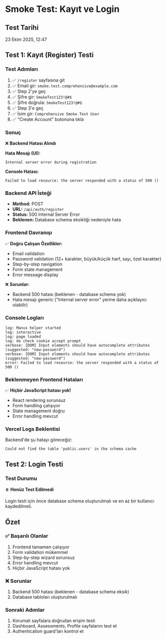 # Smoke Test: Kayıt ve Login

## Test Tarihi
23 Ekim 2025, 12:47

## Test 1: Kayıt (Register) Testi

### Test Adımları
1. ✅ `/register` sayfasına git
2. ✅ Email gir: `smoke.test.comprehensive@example.com`
3. ✅ Step 2'ye geç
4. ✅ Şifre gir: `SmokeTest123!@#$`
5. ✅ Şifre doğrula: `SmokeTest123!@#$`
6. ✅ Step 3'e geç
7. ✅ İsim gir: `Comprehensive Smoke Test User`
8. ✅ "Create Account" butonuna tıkla

### Sonuç
❌ **Backend Hatası Alındı**

**Hata Mesajı (UI):**
```
Internal server error during registration
```

**Console Hatası:**
```
Failed to load resource: the server responded with a status of 500 ()
```

### Backend API İsteği
- **Method:** POST
- **URL:** `/api/auth/register`
- **Status:** 500 Internal Server Error
- **Beklenen:** Database schema eksikliği nedeniyle hata

### Frontend Davranışı
✅ **Doğru Çalışan Özellikler:**
- Email validation
- Password validation (12+ karakter, büyük/küçük harf, sayı, özel karakter)
- Step-by-step navigation
- Form state management
- Error message display

❌ **Sorunlar:**
- Backend 500 hatası (beklenen - database schema yok)
- Hata mesajı generic ("Internal server error" yerine daha açıklayıcı olabilir)

### Console Logları
```
log: Manus helper started
log: interactive
log: page loaded
log: do check cookie accept prompt
verbose: [DOM] Input elements should have autocomplete attributes (suggested: "new-password")
verbose: [DOM] Input elements should have autocomplete attributes (suggested: "new-password")
error: Failed to load resource: the server responded with a status of 500 ()
```

### Beklenmeyen Frontend Hataları
✅ **Hiçbir JavaScript hatası yok!**
- React rendering sorunsuz
- Form handling çalışıyor
- State management doğru
- Error handling mevcut

### Vercel Logs Beklentisi
Backend'de şu hatayı göreceğiz:
```
Could not find the table 'public.users' in the schema cache
```

## Test 2: Login Testi

### Test Durumu
⏸️ **Henüz Test Edilmedi**

Login testi için önce database schema oluşturulmalı ve en az bir kullanıcı kaydedilmeli.

## Özet

### ✅ Başarılı Olanlar
1. Frontend tamamen çalışıyor
2. Form validation mükemmel
3. Step-by-step wizard sorunsuz
4. Error handling mevcut
5. Hiçbir JavaScript hatası yok

### ❌ Sorunlar
1. Backend 500 hatası (beklenen - database schema eksik)
2. Database tabloları oluşturulmalı

### Sonraki Adımlar
1. Korumalı sayfalara doğrudan erişim testi
2. Dashboard, Assessments, Profile sayfalarını test et
3. Authentication guard'ları kontrol et

